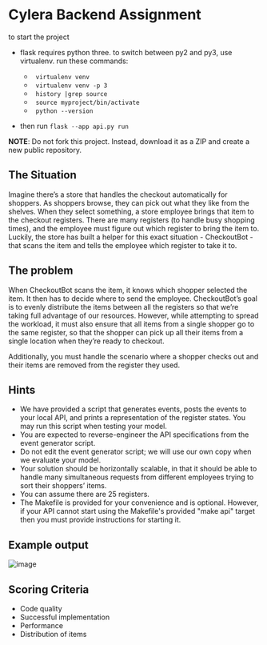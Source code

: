 # Cylera Backend Assignment

to start the project
 - flask requires python three. to switch between py2 and py3, use virtualenv. run these commands:

   - ` virtualenv venv`
   - ` virtualenv venv -p 3`
   - ` history |grep source`
   - ` source myproject/bin/activate`
   - ` python --version`

 - then run `flask --app api.py run`


**NOTE**: Do not fork this project. Instead, download it as a ZIP and create a new public repository.

## The Situation

Imagine there’s a store that handles the checkout automatically for shoppers. As shoppers browse, they can pick out what they like from the shelves. When they select something, a store employee brings that item to the checkout registers. There are many registers (to handle busy shopping times), and the employee must figure out which register to bring the item to. Luckily, the store has built a helper for this exact situation - CheckoutBot - that scans the item and tells the employee which register to take it to.

## The problem

When CheckoutBot scans the item, it knows which shopper selected the item. It then has to decide where to send the employee. CheckoutBot’s goal is to evenly distribute the items between all the registers so that we’re taking full advantage of our resources. However, while attempting to spread the workload, it must also ensure that all items from a single shopper go to the same register, so that the shopper can pick up all their items from a single location when they’re ready to checkout.

Additionally, you must handle the scenario where a shopper checks out and their items are removed from the register they used.

## Hints

- We have provided a script that generates events, posts the events to your local API, and prints a representation of the register states. You may run this script when testing your model.
- You are expected to reverse-engineer the API specifications from the event generator script.
- Do not edit the event generator script; we will use our own copy when we evaluate your model.
- Your solution should be horizontally scalable, in that it should be able to handle many simultaneous requests from different employees trying to sort their shoppers’ items.
- You can assume there are 25 registers.
- The Makefile is provided for your convenience and is optional. However, if your API cannot start using the Makefile's provided "make api" target then you must provide instructions for starting it.

## Example output

![image](https://user-images.githubusercontent.com/11721593/180261327-4bfa2a77-0eca-4a28-aa6a-2fd9dc2cdfc6.png)

## Scoring Criteria

- Code quality
- Successful implementation
- Performance
- Distribution of items
